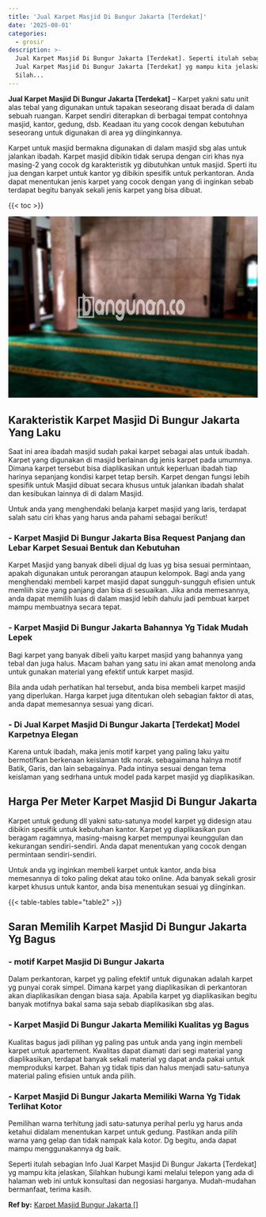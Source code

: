 ```yaml
---
title: 'Jual Karpet Masjid Di Bungur Jakarta [Terdekat]'
date: '2025-08-01'
categories:
  - grosir
description: >-
  Jual Karpet Masjid Di Bungur Jakarta [Terdekat]. Seperti itulah sebagian Info
  Jual Karpet Masjid Di Bungur Jakarta [Terdekat] yg mampu kita jelaskan,
  Silah...
---
```


**Jual Karpet Masjid Di Bungur Jakarta \[Terdekat\]** – Karpet yakni satu unit alas tebal yang digunakan untuk tapakan seseorang disaat berada di dalam sebuah ruangan. Karpet sendiri diterapkan di berbagai tempat contohnya masjid, kantor, gedung, dsb. Keadaan itu yang cocok dengan kebutuhan seseorang untuk digunakan di area yg diinginkannya.

Karpet untuk masjid bermakna digunakan di dalam masjid sbg alas untuk jalankan ibadah. Karpet masjid dibikin tidak serupa dengan ciri khas nya masing-2 yang cocok dg karakteristik yg dibutuhkan untuk masjid. Sperti itu jua dengan karpet untuk kantor yg dibikin spesifik untuk perkantoran. Anda dapat menentukan jenis karpet yang cocok dengan yang di inginkan sebab terdapat begitu banyak sekali jenis karpet yang bisa dibuat.

{{< toc >}}

![Jual Karpet Masjid Di Bungur Jakarta [Terdekat]](/images/grosir-karpet-murah-14.png)

## Karakteristik Karpet Masjid Di Bungur Jakarta Yang Laku

Saat ini area ibadah masjid sudah pakai karpet sebagai alas untuk ibadah. Karpet yang digunakan di masjid berlainan dg jenis karpet pada umumnya. Dimana karpet tersebut bisa diaplikasikan untuk keperluan ibadah tiap harinya sepanjang kondisi karpet tetap bersih. Karpet dengan fungsi lebih spesifik untuk Masjid dibuat secara khusus untuk jalankan ibadah shalat dan kesibukan lainnya di di dalam Masjid.

Untuk anda yang menghendaki belanja karpet masjid yang laris, terdapat salah satu ciri khas yang harus anda pahami sebagai berikut!

### \- Karpet Masjid Di Bungur Jakarta Bisa Request Panjang dan Lebar Karpet Sesuai Bentuk dan Kebutuhan

Karpet Masjid yang banyak dibeli dijual dg luas yg bisa sesuai permintaan, apakah digunakan untuk perorangan ataupun kelompok. Bagi anda yang menghendaki membeli karpet masjid dapat sungguh-sungguh efisien untuk memliih size yang panjang dan bisa di sesuaikan. Jika anda memesannya, anda dapat memilih luas di dalam masjid lebih dahulu jadi pembuat karpet mampu membuatnya secara tepat.

### \- Karpet Masjid Di Bungur Jakarta Bahannya Yg Tidak Mudah Lepek

Bagi karpet yang banyak dibeli yaitu karpet masjid yang bahannya yang tebal dan juga halus. Macam bahan yang satu ini akan amat menolong anda untuk gunakan material yang efektif untuk karpet masjid.

Bila anda udah perhatikan hal tersebut, anda bisa membeli karpet masjid yang diperlukan. Harga karpet juga ditentukan oleh sebagian faktor di atas, anda dapat memesannya sesuai yang dicari.

### \- Di Jual Karpet Masjid Di Bungur Jakarta \[Terdekat\] Model Karpetnya Elegan

Karena untuk ibadah, maka jenis motif karpet yang paling laku yaitu bermotifkan berkenaan keislaman tdk norak. sebagaimana halnya motif Batik, Garis, dan lain sebagainya. Pada intinya sesuai dengan tema keislaman yang sedrhana untuk model pada karpet masjid yg diaplikasikan.

## Harga Per Meter Karpet Masjid Di Bungur Jakarta

Karpet untuk gedung dll yakni satu-satunya model karpet yg didesign atau dibikin spesifik untuk kebutuhan kantor. Karpet yg diaplikasikan pun beragam ragamnya, masing-maisng karpet mempunyai keunggulan dan kekurangan sendiri-sendiri. Anda dapat menentukan yang cocok dengan permintaan sendiri-sendiri.

Untuk anda yg inginkan membeli karpet untuk kantor, anda bisa memesannya di toko paling dekat atau toko online. Ada banyak sekali grosir karpet khusus untuk kantor, anda bisa menentukan sesuai yg diinginkan.

{{< table-tables table="table2" >}}

## Saran Memilih Karpet Masjid Di Bungur Jakarta Yg Bagus

### \- motif Karpet Masjid Di Bungur Jakarta

Dalam perkantoran, karpet yg paling efektif untuk digunakan adalah karpet yg punyai corak simpel. Dimana karpet yang diaplikasikan di perkantoran akan diaplikasikan dengan biasa saja. Apabila karpet yg diaplikasikan begitu banyak motifnya bakal sama saja sebab diaplikasikan sbg alas.

### \- Karpet Masjid Di Bungur Jakarta Memiliki Kualitas yg Bagus

Kualitas bagus jadi pilihan yg paling pas untuk anda yang ingin membeli karpet untuk apartement. Kwalitas dapat diamati dari segi material yang diaplikasikan, terdapat banyak sekali material yg dapat anda pakai untuk memproduksi karpet. Bahan yg tidak tipis dan halus menjadi satu-satunya material paling efisien untuk anda pilih.

### \- Karpet Masjid Di Bungur Jakarta Memiliki Warna Yg Tidak Terlihat Kotor

Pemilihan warna terhitung jadi satu-satunya perihal perlu yg harus anda ketahui didalam menentukan karpet untuk gedung. Pastikan anda pilih warna yang gelap dan tidak nampak kala kotor. Dg begitu, anda dapat mampu menggunakannya dg baik.

Seperti itulah sebagian Info Jual Karpet Masjid Di Bungur Jakarta \[Terdekat\] yg mampu kita jelaskan, Silahkan hubungi kami melalui telepon yang ada di halaman web ini untuk konsultasi dan negosiasi harganya. Mudah-mudahan bermanfaat, terima kasih.

**Ref by:**  [Karpet Masjid Bungur Jakarta []](https://id.wikipedia.org/wiki/Karpet)
